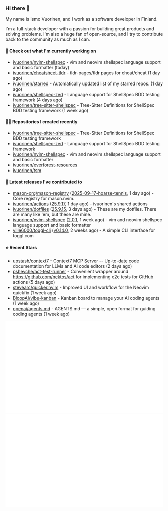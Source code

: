 
### Hi there 👋

My name is Ismo Vuorinen, and I work as a software developer in Finland.

I'm a full-stack developer with a passion for building great products and solving problems.
I'm also a huge fan of open-source, and I try to contribute back to the community as much as I can.

#### 👷 Check out what I'm currently working on

- [ivuorinen/nvim-shellspec](https://github.com/ivuorinen/nvim-shellspec) - vim and neovim shellspec language support and basic formatter (today)
- [ivuorinen/cheatsheet-tldr](https://github.com/ivuorinen/cheatsheet-tldr) - tldr-pages/tldr pages for cheat/cheat (1 day ago)
- [ivuorinen/starred](https://github.com/ivuorinen/starred) - Automatically updated list of my starred repos. (1 day ago)
- [ivuorinen/shellspec-zed](https://github.com/ivuorinen/shellspec-zed) - Language support for ShellSpec BDD testing framework (4 days ago)
- [ivuorinen/tree-sitter-shellspec](https://github.com/ivuorinen/tree-sitter-shellspec) - Tree-Sitter Definitions for ShellSpec BDD testing framework (1 week ago)

#### 👨‍💻 Repositories I created recently

- [ivuorinen/tree-sitter-shellspec](https://github.com/ivuorinen/tree-sitter-shellspec) - Tree-Sitter Definitions for ShellSpec BDD testing framework
- [ivuorinen/shellspec-zed](https://github.com/ivuorinen/shellspec-zed) - Language support for ShellSpec BDD testing framework
- [ivuorinen/nvim-shellspec](https://github.com/ivuorinen/nvim-shellspec) - vim and neovim shellspec language support and basic formatter
- [ivuorinen/everforest-resources](https://github.com/ivuorinen/everforest-resources)
- [ivuorinen/tsm](https://github.com/ivuorinen/tsm)

#### 🚀 Latest releases I've contributed to

- [mason-org/mason-registry](https://github.com/mason-org/mason-registry) ([2025-09-17-hoarse-tennis](https://github.com/mason-org/mason-registry/releases/tag/2025-09-17-hoarse-tennis), 1 day ago) - Core registry for mason.nvim.
- [ivuorinen/actions](https://github.com/ivuorinen/actions) ([25.9.17](https://github.com/ivuorinen/actions/releases/tag/25.9.17), 1 day ago) - ivuorinen&#39;s shared actions
- [ivuorinen/dotfiles](https://github.com/ivuorinen/dotfiles) ([25.9.15](https://github.com/ivuorinen/dotfiles/releases/tag/25.9.15), 3 days ago) - These are my dotfiles. There are many like &#39;em, but these are mine.
- [ivuorinen/nvim-shellspec](https://github.com/ivuorinen/nvim-shellspec) ([2.0.1](https://github.com/ivuorinen/nvim-shellspec/releases/tag/2.0.1), 1 week ago) - vim and neovim shellspec language support and basic formatter
- [ville6000/toggl-cli](https://github.com/ville6000/toggl-cli) ([v0.14.0](https://github.com/ville6000/toggl-cli/releases/tag/v0.14.0), 2 weeks ago) - A simple CLI interface for toggl.com

#### ⭐ Recent Stars

- [upstash/context7](https://github.com/upstash/context7) - Context7 MCP Server -- Up-to-date code documentation for LLMs and AI code editors (2 days ago)
- [pshevche/act-test-runner](https://github.com/pshevche/act-test-runner) - Convenient wrapper around https://github.com/nektos/act for implementing e2e tests for GitHub actions (5 days ago)
- [stevearc/quicker.nvim](https://github.com/stevearc/quicker.nvim) - Improved UI and workflow for the Neovim quickfix (1 week ago)
- [BloopAI/vibe-kanban](https://github.com/BloopAI/vibe-kanban) - Kanban board to manage your AI coding agents (1 week ago)
- [openai/agents.md](https://github.com/openai/agents.md) - AGENTS.md — a simple, open format for guiding coding agents (1 week ago)



<picture>
  <source srcset="https://raw.githubusercontent.com/ivuorinen/github-stats/master/generated/overview.svg#gh-dark-mode-only" media="(prefers-color-scheme: dark)" />
  <img src="https://raw.githubusercontent.com/ivuorinen/github-stats/master/generated/overview.svg#gh-light-mode-only" alt="Overview of my activity" />
</picture>
<picture>
  <source srcset="https://raw.githubusercontent.com/ivuorinen/github-stats/master/generated/languages.svg#gh-dark-mode-only" media="(prefers-color-scheme: dark)" />
  <img src="https://raw.githubusercontent.com/ivuorinen/github-stats/master/generated/languages.svg#gh-light-mode-only" alt="Languages I have been using" />
</picture>


